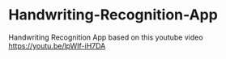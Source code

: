 # Handwriting-Recognition-App
Handwriting Recognition App based on this youtube video https://youtu.be/lpWIf-iH7DA 
